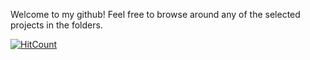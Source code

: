 Welcome to my github! Feel free to browse around any of the selected projects in the folders.

[![HitCount](https://hits.dwyl.com/ehui256/public.svg?style=flat-square&show=unique)](http://hits.dwyl.com/ehui256/public)
